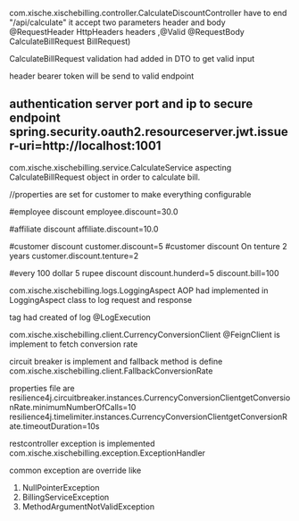 com.xische.xischebilling.controller.CalculateDiscountController
have to end "/api/calculate"
it accept two parameters header and body 
@RequestHeader HttpHeaders headers ,@Valid @RequestBody CalculateBillRequest BillRequest)

CalculateBillRequest validation had added in DTO to get valid input

header bearer token will be send to valid endpoint


authentication server port and ip to secure endpoint
spring.security.oauth2.resourceserver.jwt.issuer-uri=http://localhost:1001
--------------------------------------------------------------------------------------------------
com.xische.xischebilling.service.CalculateService
aspecting CalculateBillRequest object in order to calculate bill.

//properties are set for customer to make everything configurable

#employee discount
employee.discount=30.0

#affiliate discount
affiliate.discount=10.0

#customer discount
customer.discount=5
#customer discount On tenture 2 years
customer.discount.tenture=2

#every 100 dollar 5 rupee discount
discount.hunderd=5
discount.bill=100




com.xische.xischebilling.logs.LoggingAspect
AOP had implemented in LoggingAspect class to log request and response

tag had created of log @LogExecution

com.xische.xischebilling.client.CurrencyConversionClient
@FeignClient is implement to fetch conversion rate

circuit breaker is implement and fallback method is define com.xische.xischebilling.client.FallbackConversionRate

properties file are 
resilience4j.circuitbreaker.instances.CurrencyConversionClientgetConversionRate.minimumNumberOfCalls=10
resilience4j.timelimiter.instances.CurrencyConversionClientgetConversionRate.timeoutDuration=10s

restcontroller exception is implemented
com.xische.xischebilling.exception.ExceptionHandler

common exception are override like
1) NullPointerException
2) BillingServiceException
3) MethodArgumentNotValidException
